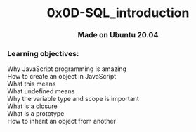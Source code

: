 <h1 align="center">0x0D-SQL_introduction</h1>

<h3 align="center">Made on Ubuntu 20.04</h3>

<h3>Learning objectives:</h3>

<p>
Why JavaScript programming is amazing</br>
How to create an object in JavaScript</br>
What this means</br>
What undefined means</br>
Why the variable type and scope is important</br>
What is a closure</br>
What is a prototype</br>
How to inherit an object from another
</p>
